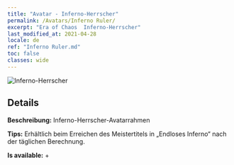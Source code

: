 ```yaml
---
title: "Avatar - Inferno-Herrscher"
permalink: /Avatars/Inferno Ruler/
excerpt: "Era of Chaos  Inferno-Herrscher"
last_modified_at: 2021-04-28
locale: de
ref: "Inferno Ruler.md"
toc: false
classes: wide
---
```

 ![Inferno-Herrscher](/images/a/avatarFrame_58.png)

## Details

 **Beschreibung:** Inferno-Herrscher-Avatarrahmen 

 **Tips:** Erhältlich beim Erreichen des Meistertitels in „Endloses Inferno“ nach der täglichen Berechnung. 

 **Is available:**  + 

